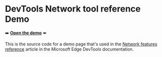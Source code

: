 # DevTools Network tool reference Demo
<!--
tab-title: __
top-of-page title: __
-->

➡️ **[Open the demo](https://microsoftedge.github.io/Demos/devtools-network-reference/)** ⬅️

This is the source code for a demo page that's used in the [Network features reference](https://learn.microsoft.com/microsoft-edge/devtools/network/reference) article in the Microsoft Edge DevTools documentation.
